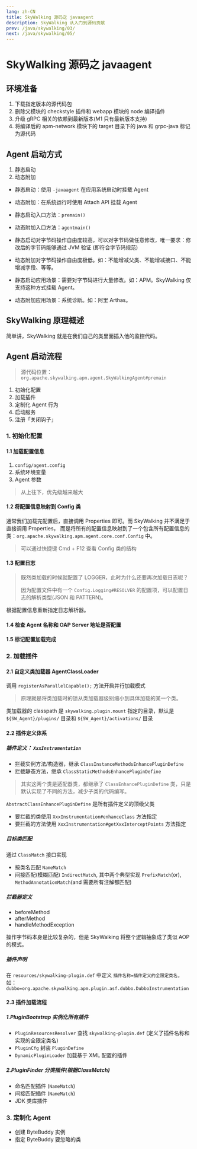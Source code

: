 ```yaml
---
lang: zh-CN
title: SkyWalking 源码之 javaagent
description: SkyWalking 从入门到源码贡献
prev: /java/skywalking/03/
next: /java/skywalking/05/
---
```


# SkyWalking 源码之 javaagent

## 环境准备

1. 下载指定版本的源代码包
2. 删除父模块的 checkstyle 插件和 webapp 模块的 node 编译插件
3. 升级 gRPC 相关的依赖到最新版本(M1 只有最新版本支持)
4. 将编译后的 apm-network 模块下的 target 目录下的 java 和 grpc-java 标记为源代码

## Agent 启动方式

1. 静态启动
2. 动态附加

- 静态启动：使用 `-javaagent` 在应用系统启动时挂载 Agent
- 动态附加：在系统运行时使用 Attach API  挂载 Agent

- 静态启动入口方法：`premain()`
- 动态附加入口方法：`agentmain()`

- 静态启动对字节码操作自由度较高，可以对字节码做任意修改，唯一要求：修改后的字节码能够通过 JVM 验证 (即符合字节码规范)
- 动态附加对字节码操作自由度极低。如：不能增减父类、不能增减接口、不能增减字段、等等。

- 静态启动应用场景：需要对字节码进行大量修改。如：APM。SkyWalking 仅支持这种方式挂载 Agent。
- 动态附加应用场景：系统诊断。如：阿里 Arthas。

## SkyWalking 原理概述

简单讲，SkyWalking 就是在我们自己的类里面插入他的监控代码。

## Agent 启动流程

> 源代码位置：`org.apache.skywalking.apm.agent.SkyWalkingAgent#premain`

1. 初始化配置
2. 加载插件
3. 定制化 Agent 行为 <Badge type="warning" text="重要" vertical="top" />
4. 启动服务 <Badge type="warning" text="重要" vertical="top" />
5. 注册「关闭钩子」

### 1. 初始化配置

#### 1.1 加载配置信息

1. `config/agent.config`
2. 系统环境变量
3. Agent 参数

> 从上往下，优先级越来越大

#### 1.2 将配置信息映射到 Config 类

通常我们加载完配置后，直接调用 Properties 即可。而 SkyWalking 并不满足于直接调用 Properties，
而是将所有的配置信息映射到了一个包含所有配置信息的类：`org.apache.skywalking.apm.agent.core.conf.Config` 中。

> 可以通过快捷键 Cmd + F12 查看 Config 类的结构

#### 1.3 配置日志

> 既然类加载的时候就配置了 LOGGER，此时为什么还要再次加载日志呢？
> 
> 因为配置文件中有一个 `Config.Logging#RESOLVER` 的配置项，可以配置日志的解析类型(JSON 和 PATTERN)。

根据配置信息重新指定日志解析器。

#### 1.4 检查 Agent 名称和 OAP Server 地址是否配置

#### 1.5 标记配置加载完成

### 2. 加载插件

#### 2.1 自定义类加载器 AgentClassLoader

调用 `registerAsParallelCapable();` 方法开启并行加载模式

> 原理就是将类加载时的锁从类加载器级别缩小到具体加载的某一个类。

类加载器的 classpath 是 `skywalking.plugin.mount` 指定的目录，默认是 `${SW_Agent}/plugins/` 目录和 `${SW_Agent}/activations/` 目录

#### 2.2 插件定义体系

##### 插件定义： `XxxInstrumentation` 

- 拦截实例方法/构造器，继承 `ClassInstanceMethodsEnhancePluginDefine`
- 拦截静态方法，继承 `ClassStaticMethodsEnhancePluginDefine`

> 其实这两个类是适配器类，都继承了 `ClassEnhancePluginDefine` 类，只是默认实现了不同的方法，减少子类的代码编写。

`AbstractClassEnhancePluginDefine` 是所有插件定义的顶级父类

- 要拦截的类使用 `XxxInstrumentation#enhanceClass` 方法指定
- 要拦截的方法使用 `XxxInstrumentation#getXxxInterceptPoints` 方法指定

##### 目标类匹配

通过 `ClassMatch` 接口实现

- 按类名匹配 `NameMatch`
- 间接匹配(模糊匹配) `IndirectMatch`, 其中两个典型实现 `PrefixMatch`(or), `MethodAnnotationMatch`(and 需要所有注解都匹配)

##### 拦截器定义

- beforeMethod
- afterMethod
- handleMethodException

操作字节码本身是比较复杂的，但是 SkyWalking 将整个逻辑抽象成了类似 AOP 的模式。

##### 插件声明

在 `resources/skywalking-plugin.def` 中定义 `插件名称=插件定义的全限定类名`，如：`dubbo=org.apache.skywalking.apm.plugin.asf.dubbo.DubboInstrumentation`

#### 2.3 插件加载流程

##### 1.PluginBootstrap 实例化所有插件

- `PluginResourcesResolver` 查找 `skywalking-plugin.def` (定义了插件名称和实现的全限定类名)
- `PluginCfg` 封装 `PluginDefine`
- `DynamicPluginLoader` 加载基于 XML 配置的插件

##### 2.PluginFinder 分类插件(根据ClassMatch)

- 命名匹配插件 (`NameMatch`)
- 间接匹配插件 (`NameMatch`)
- JDK 类库插件

### 3. 定制化 Agent

- 创建 ByteBuddy 实例
- 指定 ByteBuddy 要忽略的类













